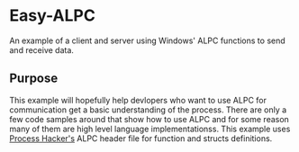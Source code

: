 # Easy-ALPC
An example of a client and server using Windows' ALPC functions to send and receive data.
###
## Purpose
This example will hopefully help devlopers who want to use ALPC for communication get a basic understanding of the process. There are only a few code samples around that show how to use ALPC and for some reason many of them are high level language implementationss. This example uses [Process Hacker's](https://github.com/processhacker/processhacker) ALPC header file for function and structs definitions.
